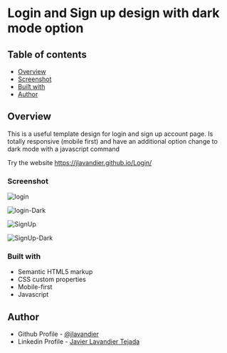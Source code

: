 # Login and Sign up design with dark mode option


## Table of contents

- [Overview](#overview)
- [Screenshot](#screenshot)
- [Built with](builtwith)
- [Author](#author)

## Overview

This is a useful template design for login and sign up account page. Is totally responsive (mobile first) and have an additional option change to dark mode with a javascript command

Try the website https://jlavandier.github.io/Login/

### Screenshot

![login](https://user-images.githubusercontent.com/106609873/222875468-cd11dec3-f660-4b0e-ba97-616c355b87c2.png)

![login-Dark](https://user-images.githubusercontent.com/106609873/222875469-175ba5e1-1592-4d09-9592-62d32ba3ba83.png)

![SignUp](https://user-images.githubusercontent.com/106609873/222875426-757e4b77-4400-4d7c-aaa1-7638363195bb.png)

![SignUp-Dark](https://user-images.githubusercontent.com/106609873/222875522-6b79cdb2-8825-4ac1-bef7-637af5feb75f.png)


### Built with

- Semantic HTML5 markup
- CSS custom properties
- Mobile-first
- Javascript

## Author

- Github Profile - [@jlavandier](https://github.com/jlavandier)
- Linkedin Profile - [Javier Lavandier Tejada](https://www.linkedin.com/in/javier-lavandier-tejada-385473241/)
